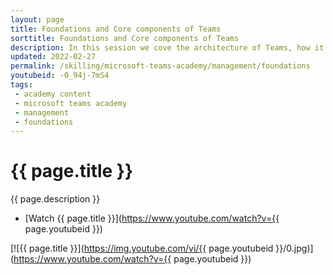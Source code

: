 ```yaml
---
layout: page
title: Foundations and Core components of Teams
sorttitle: Foundations and Core components of Teams
description: In this session we cove the architecture of Teams, how it leverages Azure AD, what are Office 365 groups and how they are integral to Teams, and how Teams leverages and integrates with SharePoint online, OneDrive for Business, and Exchange Online. 
updated: 2022-02-27
permalink: /skilling/microsoft-teams-academy/management/foundations
youtubeid: -0_94j-7mS4
tags: 
 - academy content
 - microsoft teams academy
 - management
 - foundations
---
```


# {{ page.title }}

{{ page.description }}

* [Watch {{ page.title }}](https://www.youtube.com/watch?v={{ page.youtubeid }})

[![{{ page.title }}](https://img.youtube.com/vi/{{ page.youtubeid }}/0.jpg)](https://www.youtube.com/watch?v={{ page.youtubeid }})